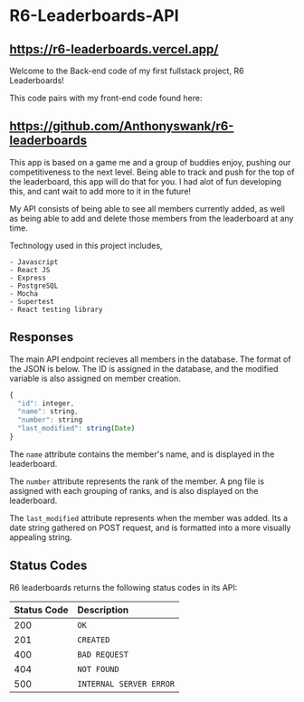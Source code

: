 # R6-Leaderboards-API

## https://r6-leaderboards.vercel.app/

Welcome to the Back-end code of my first fullstack project, R6 Leaderboards!

This code pairs with my front-end code found here: 

## https://github.com/Anthonyswank/r6-leaderboards

This app is based on a game me and a group of buddies enjoy, pushing
our competitiveness to the next level. Being able to track and push
for the top of the leaderboard, this app will do that for you. I had alot
of fun developing this, and cant wait to add more to it in the future!

My API consists of being able to see all members currently added, as well as being able to add and delete those members from the leaderboard at any time.

Technology used in this project includes,

    - Javascript
    - React JS
    - Express
    - PostgreSQL
    - Mocha
    - Supertest
    - React testing library
    

## Responses

The main API endpoint recieves all members in the database. The format of the JSON is below. The ID is assigned in the database, and the modified variable is also assigned on member creation.

```javascript
{
  "id": integer,
  "name": string,
  "number": string
  "last_modified": string(Date)
}
```

The `name` attribute contains the member's name, and is displayed in the leaderboard.

The `number` attribute represents the rank of the member. A png file is assigned with each grouping of ranks, and is also displayed on the leaderboard.

The `last_modified` attribute represents when the member was added. Its a date string gathered on POST request, and is formatted into a more
visually appealing string.

## Status Codes

R6 leaderboards returns the following status codes in its API:

| Status Code | Description |
| :--- | :--- |
| 200 | `OK` |
| 201 | `CREATED` |
| 400 | `BAD REQUEST` |
| 404 | `NOT FOUND` |
| 500 | `INTERNAL SERVER ERROR` |
